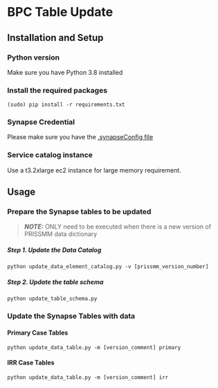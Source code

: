 BPC Table Update
================

Installation and Setup
----------------------
### Python version
Make sure you have Python 3.8 installed

### Install the required packages
    (sudo) pip install -r requirements.txt

### Synapse Credential
Please make sure you have the [.synapseConfig file](https://help.synapse.org/docs/Client-Configuration.1985446156.html)

### Service catalog instance
Use a t3.2xlarge ec2 instance for large memory requirement.

Usage
-----
### Prepare the Synapse tables to be updated
> **_NOTE:_** ONLY need to be executed when there is a new version of PRISSMM data dictionary

##### Step 1. Update the Data Catalog
    python update_data_element_catalog.py -v [prissmm_version_number]
##### Step 2. Update the table schema
    python update_table_schema.py

### Update the Synapse Tables with data
#### Primary Case Tables
    python update_data_table.py -m [version_comment] primary
#### IRR Case Tables
    python update_data_table.py -m [version_comment] irr
